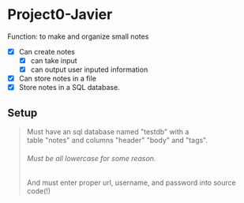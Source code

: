 # Project0-Javier

Function: to make and organize small notes
- [x] Can create notes
    - [x] can take input
    - [x] can output user inputed information
- [x] Can store notes in a file
- [x] Store notes in a SQL database.

## Setup
>Must have an sql database named "testdb" with a  
table "notes" and columns "header" "body" and "tags".  
>###### Must be all lowercase for some reason.
>And must enter proper url, username, and password into source code(!)